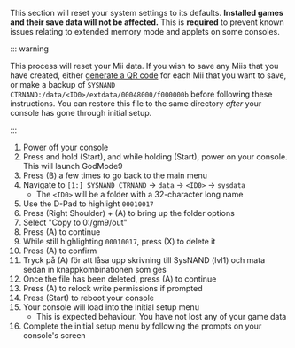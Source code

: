 This section will reset your system settings to its defaults. **Installed games and their save data will not be affected.** This is **required** to prevent known issues relating to extended memory mode and applets on some consoles.

::: warning

This process will reset your Mii data. If you wish to save any Miis that you have created, either [generate a QR code](https://en-americas-support.nintendo.com/app/answers/detail/a_id/298/~/how-to-generate-a-qr-code%E2%84%A2-for-a-mii) for each Mii that you want to save, or make a backup of `SYSNAND CTRNAND:/data/<ID0>/extdata/00048000/f000000b` before following these instructions. You can restore this file to the same directory _after_ your console has gone through initial setup.

:::

1. Power off your console
2. Press and hold (Start), and while holding (Start), power on your console. This will launch GodMode9
3. Press (B) a few times to go back to the main menu
4. Navigate to `[1:] SYSNAND CTRNAND` -> `data` -> `<ID0>` -> `sysdata`
    - The `<ID0>` will be a folder with a 32-character long name
5. Use the D-Pad to highlight `00010017`
6. Press (Right Shoulder) + (A) to bring up the folder options
7. Select "Copy to 0:/gm9/out"
8. Press (A) to continue
9. While still highlighting `00010017`, press (X) to delete it
10. Press (A) to confirm
11. Tryck på (A) för att låsa upp skrivning till SysNAND (lvl1) och mata sedan in knappkombinationen som ges
12. Once the file has been deleted, press (A) to continue
13. Press (A) to relock write permissions if prompted
14. Press (Start) to reboot your console
15. Your console will load into the initial setup menu
    - This is expected behaviour. You have not lost any of your game data
16. Complete the initial setup menu by following the prompts on your console's screen
